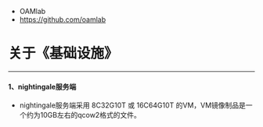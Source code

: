 - OAMlab
- https://github.com/oamlab

# 关于《基础设施》

---

#### 1、nightingale服务端
- nightingale服务端采用 8C32G10T 或 16C64G10T 的VM，VM镜像制品是一个约为10GB左右的qcow2格式的文件。
